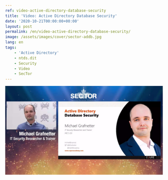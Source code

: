 ```yaml
---
ref: video-active-directory-database-security
title: 'Video: Active Directory Database Security'
date: '2020-10-21T00:00:00+00:00'
layout: post
permalink: /en/video-active-directory-database-security/
image: /assets/images/cover/sector-addb.jpg
lang: en
tags:
    - 'Active Directory'
    - ntds.dit
    - Security
    - Video
    - SecTor
---
```


[![Active Directory Database Security](/assets/images/cover/sector-addb.jpg)](https://sector.ca/sessions/active-directory-database-security/)
